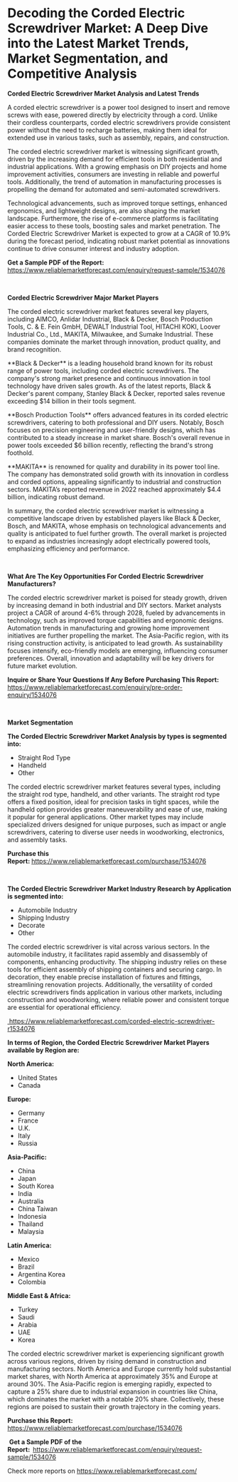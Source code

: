 <p><h1>Decoding the Corded Electric Screwdriver Market: A Deep Dive into the Latest Market Trends, Market Segmentation, and Competitive Analysis</h1></p><p><strong>Corded Electric Screwdriver Market Analysis and Latest Trends</strong></p>
<p><p>A corded electric screwdriver is a power tool designed to insert and remove screws with ease, powered directly by electricity through a cord. Unlike their cordless counterparts, corded electric screwdrivers provide consistent power without the need to recharge batteries, making them ideal for extended use in various tasks, such as assembly, repairs, and construction.</p><p>The corded electric screwdriver market is witnessing significant growth, driven by the increasing demand for efficient tools in both residential and industrial applications. With a growing emphasis on DIY projects and home improvement activities, consumers are investing in reliable and powerful tools. Additionally, the trend of automation in manufacturing processes is propelling the demand for automated and semi-automated screwdrivers.</p><p>Technological advancements, such as improved torque settings, enhanced ergonomics, and lightweight designs, are also shaping the market landscape. Furthermore, the rise of e-commerce platforms is facilitating easier access to these tools, boosting sales and market penetration. The Corded Electric Screwdriver Market is expected to grow at a CAGR of 10.9% during the forecast period, indicating robust market potential as innovations continue to drive consumer interest and industry adoption.</p></p>
<p><strong>Get a Sample PDF of the Report:&nbsp;</strong> <a href="https://www.reliablemarketforecast.com/enquiry/request-sample/1534076?utm_campaign=3081&utm_medium=2&utm_source=Github&utm_content=ia&utm_term=08042025&utm_id=corded-electric-screwdriver">https://www.reliablemarketforecast.com/enquiry/request-sample/1534076</a></p>
<p>&nbsp;</p>
<p><strong>Corded Electric Screwdriver Major Market Players</strong></p>
<p><p>The corded electric screwdriver market features several key players, including AIMCO, Anlidar Industrial, Black & Decker, Bosch Production Tools, C. & E. Fein GmbH, DEWALT Industrial Tool, HITACHI KOKI, Loover Industrial Co., Ltd., MAKITA, Milwaukee, and Sumake Industrial. These companies dominate the market through innovation, product quality, and brand recognition.</p><p>**Black & Decker** is a leading household brand known for its robust range of power tools, including corded electric screwdrivers. The company's strong market presence and continuous innovation in tool technology have driven sales growth. As of the latest reports, Black & Decker's parent company, Stanley Black & Decker, reported sales revenue exceeding $14 billion in their tools segment.</p><p>**Bosch Production Tools** offers advanced features in its corded electric screwdrivers, catering to both professional and DIY users. Notably, Bosch focuses on precision engineering and user-friendly designs, which has contributed to a steady increase in market share. Bosch's overall revenue in power tools exceeded $6 billion recently, reflecting the brand's strong foothold.</p><p>**MAKITA** is renowned for quality and durability in its power tool line. The company has demonstrated solid growth with its innovation in cordless and corded options, appealing significantly to industrial and construction sectors. MAKITA’s reported revenue in 2022 reached approximately $4.4 billion, indicating robust demand.</p><p>In summary, the corded electric screwdriver market is witnessing a competitive landscape driven by established players like Black & Decker, Bosch, and MAKITA, whose emphasis on technological advancements and quality is anticipated to fuel further growth. The overall market is projected to expand as industries increasingly adopt electrically powered tools, emphasizing efficiency and performance.</p></p>
<p>&nbsp;</p>
<p><strong>What Are The Key Opportunities For Corded Electric Screwdriver Manufacturers?</strong></p>
<p><p>The corded electric screwdriver market is poised for steady growth, driven by increasing demand in both industrial and DIY sectors. Market analysts project a CAGR of around 4-6% through 2028, fueled by advancements in technology, such as improved torque capabilities and ergonomic designs. Automation trends in manufacturing and growing home improvement initiatives are further propelling the market. The Asia-Pacific region, with its rising construction activity, is anticipated to lead growth. As sustainability focuses intensify, eco-friendly models are emerging, influencing consumer preferences. Overall, innovation and adaptability will be key drivers for future market evolution.</p></p>
<p><strong>Inquire or Share Your Questions If Any Before Purchasing This Report:</strong> <a href="https://www.reliablemarketforecast.com/enquiry/pre-order-enquiry/1534076?utm_campaign=3081&utm_medium=2&utm_source=Github&utm_content=ia&utm_term=08042025&utm_id=corded-electric-screwdriver">https://www.reliablemarketforecast.com/enquiry/pre-order-enquiry/1534076</a></p>
<p>&nbsp;</p>
<p><strong>Market Segmentation</strong></p>
<p><strong>The Corded Electric Screwdriver Market Analysis by types is segmented into:</strong></p>
<p><ul><li>Straight Rod Type</li><li>Handheld</li><li>Other</li></ul></p>
<p><p>The corded electric screwdriver market features several types, including the straight rod type, handheld, and other variants. The straight rod type offers a fixed position, ideal for precision tasks in tight spaces, while the handheld option provides greater maneuverability and ease of use, making it popular for general applications. Other market types may include specialized drivers designed for unique purposes, such as impact or angle screwdrivers, catering to diverse user needs in woodworking, electronics, and assembly tasks.</p></p>
<p><strong>Purchase this Report:&nbsp;</strong><a href="https://www.reliablemarketforecast.com/purchase/1534076?utm_campaign=3081&utm_medium=2&utm_source=Github&utm_content=ia&utm_term=08042025&utm_id=corded-electric-screwdriver">https://www.reliablemarketforecast.com/purchase/1534076</a></p>
<p>&nbsp;</p>
<p><strong>The Corded Electric Screwdriver Market Industry Research by Application is segmented into:</strong></p>
<p><ul><li>Automobile Industry</li><li>Shipping Industry</li><li>Decorate</li><li>Other</li></ul></p>
<p><p>The corded electric screwdriver is vital across various sectors. In the automobile industry, it facilitates rapid assembly and disassembly of components, enhancing productivity. The shipping industry relies on these tools for efficient assembly of shipping containers and securing cargo. In decoration, they enable precise installation of fixtures and fittings, streamlining renovation projects. Additionally, the versatility of corded electric screwdrivers finds application in various other markets, including construction and woodworking, where reliable power and consistent torque are essential for operational efficiency.</p></p>
<p><a href="https://www.reliablemarketforecast.com/corded-electric-screwdriver-r1534076?utm_campaign=3081&utm_medium=2&utm_source=Github&utm_content=ia&utm_term=08042025&utm_id=corded-electric-screwdriver">&nbsp;https://www.reliablemarketforecast.com/corded-electric-screwdriver-r1534076</a></p>
<p><strong>In terms of Region, the Corded Electric Screwdriver Market Players available by Region are:</strong></p>
<p>
    <p> <strong> North America: </strong>
        <ul>
            <li>United States</li>
            <li>Canada</li>
        </ul>
        </p> 
    <p> <strong> Europe: </strong>
        <ul>
            <li>Germany</li>
            <li>France</li>
            <li>U.K.</li>
            <li>Italy</li>
            <li>Russia</li>
        </ul>
        </p> 
    <p> <strong> Asia-Pacific: </strong>
        <ul>
            <li>China</li>
            <li>Japan</li>
            <li>South Korea</li>
            <li>India</li>
            <li>Australia</li>
            <li>China Taiwan</li>
            <li>Indonesia</li>
            <li>Thailand</li>
            <li>Malaysia</li>
        </ul>
        </p> 
    <p> <strong> Latin America: </strong>
        <ul>
            <li>Mexico</li>
            <li>Brazil</li>
            <li>Argentina Korea</li>
            <li>Colombia</li>
        </ul>
        </p> 
    <p> <strong> Middle East & Africa: </strong>
        <ul>
            <li>Turkey</li>
            <li>Saudi</li>
            <li>Arabia</li>
            <li>UAE</li>
            <li>Korea</li>
        </ul>
    </p>
    </p>
<p><p>The corded electric screwdriver market is experiencing significant growth across various regions, driven by rising demand in construction and manufacturing sectors. North America and Europe currently hold substantial market shares, with North America at approximately 35% and Europe at around 30%. The Asia-Pacific region is emerging rapidly, expected to capture a 25% share due to industrial expansion in countries like China, which dominates the market with a notable 20% share. Collectively, these regions are poised to sustain their growth trajectory in the coming years.</p></p>
<p><strong>Purchase this Report: </strong><a href="https://www.reliablemarketforecast.com/purchase/1534076?utm_campaign=3081&utm_medium=2&utm_source=Github&utm_content=ia&utm_term=08042025&utm_id=corded-electric-screwdriver">https://www.reliablemarketforecast.com/purchase/1534076</a></p>
<p>&nbsp;<strong>Get a Sample PDF of the Report:&nbsp;&nbsp;</strong><a href="https://www.reliablemarketforecast.com/enquiry/request-sample/1534076?utm_campaign=3081&utm_medium=2&utm_source=Github&utm_content=ia&utm_term=08042025&utm_id=corded-electric-screwdriver">https://www.reliablemarketforecast.com/enquiry/request-sample/1534076</a></p>
<p><strong></strong></p>
<p>Check more reports on <a href="https://www.reliablemarketforecast.com/?utm_campaign=3081&utm_medium=2&utm_source=Github&utm_content=ia&utm_term=08042025&utm_id=corded-electric-screwdriver">https://www.reliablemarketforecast.com/</a></p>